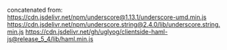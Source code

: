 concatenated from:
https://cdn.jsdelivr.net/npm/underscore@1.13.1/underscore-umd.min.js
https://cdn.jsdelivr.net/npm/underscore.string@2.4.0/lib/underscore.string.min.js
https://cdn.jsdelivr.net/gh/uglyog/clientside-haml-js@release_5_4/lib/haml.min.js
